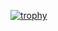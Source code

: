 [![trophy](https://github-profile-trophy.vercel.app/?username=chrisbier)](https://github.com/chrisbier/github-profile-trophy)
